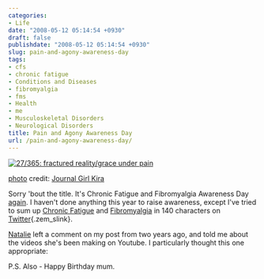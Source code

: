 ```yaml
---
categories:
- Life
date: "2008-05-12 05:14:54 +0930"
draft: false
publishdate: "2008-05-12 05:14:54 +0930"
slug: pain-and-agony-awareness-day
tags:
- cfs
- chronic fatigue
- Conditions and Diseases
- fibromyalgia
- fms
- Health
- me
- Musculoskeletal Disorders
- Neurological Disorders
title: Pain and Agony Awareness Day
url: /pain-and-agony-awareness-day/
---
```

[![27/365: fractured reality/grace under
pain](//farm3.static.flickr.com/2158/2226802594_f4bac55da4.jpg)](http://www.flickr.com/photos/55242755@N00/2226802594/ "27/365: fractured reality/grace under pain")

[photo](http://www.photodropper.com/photos/) credit: [Journal Girl
Kira](http://www.flickr.com/photos/55242755@N00/2226802594/ "Journal Girl Kira")

Sorry 'bout the title. It's Chronic Fatigue and Fibromyalgia Awareness
Day [again](//the.geekorium.com.au/bluehair). I haven't done anything
this year to raise awareness, except I've tried to sum up [Chronic
Fatigue](http://twitter.com/joshnunn/statuses/809079681) and
[Fibromyalgia](http://twitter.com/joshnunn/statuses/809083353) in 140
characters on [Twitter](http://www.twitter.com "Twitter"){.zem_slink}.

[Natalie](//the.geekorium.com.au/bluehair/#comment-122) left a comment
on my post from two years ago, and told me about the videos she's been
making on Youtube. I particularly thought this one appropriate:

P.S. Also - Happy Birthday mum.